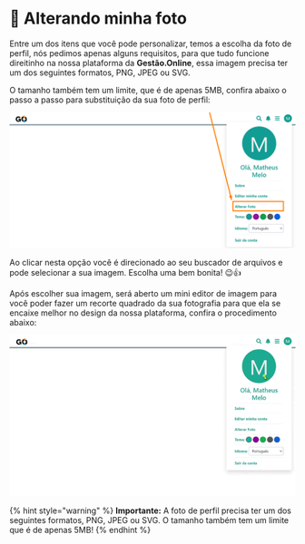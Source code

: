 # 📸 Alterando minha foto

Entre um dos itens que você pode personalizar, temos a escolha da foto de perfil, nós pedimos apenas alguns requisitos, para que tudo funcione direitinho na nossa plataforma da **Gestão.Online**, essa imagem precisa ter um dos seguintes formatos, PNG, JPEG ou SVG. 

O tamanho também tem um limite, que é de apenas 5MB, confira abaixo o passo a passo para substituição da sua foto de perfil:

![](/erp-v2/assets/alterar_foto.png)

Ao clicar nesta opção você é direcionado ao seu buscador de arquivos e pode selecionar a sua imagem. Escolha uma bem bonita! 😉👍

Após escolher sua imagem, será aberto um mini editor de imagem para você poder fazer um recorte quadrado da sua fotografia para que ela se encaixe melhor no design da nossa plataforma, confira o procedimento abaixo:

![](/erp-v2/assets/escolhendo_foto.gif)

{% hint style="warning" %}
**Importante:** A foto de perfil precisa ter um dos seguintes formatos, PNG, JPEG ou SVG. O tamanho também tem um limite que é de apenas 5MB!
{% endhint %}

